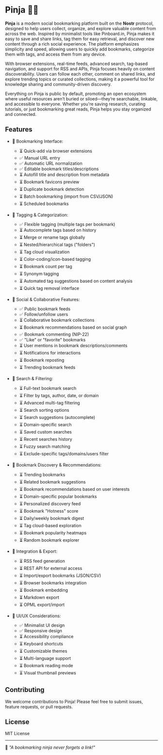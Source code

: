 # Pinja 🥷📌

**Pinja** is a modern social bookmarking platform built on the **Nostr** protocol, designed to help users collect, organize, and explore valuable content from across the web. Inspired by minimalist tools like Pinboard.in, Pinja makes it easy to save and share links, tag them for easy retrieval, and discover new content through a rich social experience. The platform emphasizes simplicity and speed, allowing users to quickly add bookmarks, categorize them with tags, and access them from any device.

With browser extensions, real-time feeds, advanced search, tag-based navigation, and support for RSS and APIs, Pinja focuses heavily on content discoverability. Users can follow each other, comment on shared links, and explore trending topics or curated collections, making it a powerful tool for knowledge sharing and community-driven discovery.

Everything on Pinja is public by default, promoting an open ecosystem where useful resources aren’t buried or siloed—they’re searchable, linkable, and accessible to everyone. Whether you're saving research, curating tutorials, or just bookmarking great reads, Pinja helps you stay organized and connected.

## Features

- 🔹 Bookmarking Interface:

  - ⏳ Quick-add via browser extensions
  - ✅ Manual URL entry
  - ✅ Automatic URL normalization
  - ✅ Editable bookmark titles/descriptions
  - ⏳ Autofill title and description from metadata
  - ⏳ Bookmark favicons preview
  - ⏳ Duplicate bookmark detection
  - ⏳ Batch bookmarking (import from CSV/JSON)
  - ⏳ Scheduled bookmarks

- 🔹 Tagging & Categorization:

  - ✅ Flexible tagging (multiple tags per bookmark)
  - ⏳ Autocomplete tags based on history
  - ⏳ Merge or rename tags globally
  - ⏳ Nested/hierarchical tags ("folders")
  - ⏳ Tag cloud visualization
  - ⏳ Color-coding/icon-based tagging
  - ⏳ Bookmark count per tag
  - ⏳ Synonym tagging
  - ⏳ Automated tag suggestions based on content analysis
  - ⏳ Quick tag removal interface

- 🔹 Social & Collaborative Features:

  - ✅ Public bookmark feeds
  - ✅ Follow/unfollow users
  - ⏳ Collaborative bookmark collections
  - ⏳ Bookmark recommendations based on social graph
  - ✅ Bookmark commenting (NIP-22)
  - ✅ "Like" or "favorite" bookmarks
  - ⏳ User mentions in bookmark descriptions/comments
  - ⏳ Notifications for interactions
  - ⏳ Bookmark reposting
  - ⏳ Trending bookmark feeds

- 🔹 Search & Filtering:

  - ⏳ Full-text bookmark search
  - ⏳ Filter by tags, author, date, or domain
  - ⏳ Advanced multi-tag filtering
  - ⏳ Search sorting options
  - ⏳ Search suggestions (autocomplete)
  - ⏳ Domain-specific search
  - ⏳ Saved custom searches
  - ⏳ Recent searches history
  - ⏳ Fuzzy search matching
  - ⏳ Exclude-specific tags/domains/users filter

- 🔹 Bookmark Discovery & Recommendations:

  - ⏳ Trending bookmarks
  - ⏳ Related bookmark suggestions
  - ⏳ Bookmark recommendations based on user interests
  - ⏳ Domain-specific popular bookmarks
  - ⏳ Personalized discovery feed
  - ⏳ Bookmark "Hotness" score
  - ⏳ Daily/weekly bookmark digest
  - ⏳ Tag cloud-based exploration
  - ⏳ Bookmark popularity heatmaps
  - ⏳ Random bookmark explorer

- 🔹 Integration & Export:

  - ⏳ RSS feed generation
  - ⏳ REST API for external access
  - ⏳ Import/export bookmarks (JSON/CSV)
  - ⏳ Browser bookmarks integration
  - ⏳ Bookmark embedding
  - ⏳ Markdown export
  - ⏳ OPML export/import

- 🔹 UI/UX Considerations:
  - ✅ Minimalist UI design
  - ✅ Responsive design
  - ⏳ Accessibility compliance
  - ⏳ Keyboard shortcuts
  - ⏳ Customizable themes
  - ⏳ Multi-language support
  - ⏳ Bookmark reading mode
  - ⏳ Visual thumbnail previews

## Contributing

We welcome contributions to Pinja! Please feel free to submit issues, feature requests, or pull requests.

## License

MIT License

---

💬 _"A bookmarking ninja never forgets a link!"_
